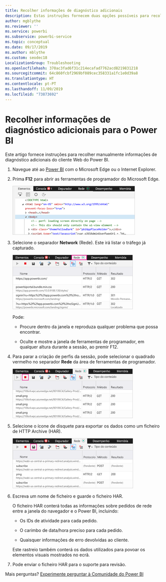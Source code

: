 ```yaml
---
title: Recolher informações de diagnóstico adicionais
description: Estas instruções fornecem duas opções possíveis para recolher manualmente informações de diagnóstico adicionais do cliente Web do Power BI.
author: mgblythe
ms.reviewer: ''
ms.service: powerbi
ms.subservice: powerbi-service
ms.topic: conceptual
ms.date: 09/17/2019
ms.author: mblythe
ms.custom: seodec18
LocalizationGroup: Troubleshooting
ms.openlocfilehash: 370ac3fad6f31c214ecafad7762acd8219831218
ms.sourcegitcommit: 64c860fcbf2969bf089cec358331a1fc1e0d39a8
ms.translationtype: HT
ms.contentlocale: pt-PT
ms.lasthandoff: 11/09/2019
ms.locfileid: "73873692"
---
```

# <a name="capture-additional-diagnostic-information-for-power-bi"></a>Recolher informações de diagnóstico adicionais para o Power BI

Este artigo fornece instruções para recolher manualmente informações de diagnóstico adicionais do cliente Web do Power BI.

1. Navegue até ao [Power BI](https://app.powerbi.com) com o Microsoft Edge ou o Internet Explorer.

1. Prima **F12** para abrir as ferramentas de programador do Microsoft Edge.

   ![Captura de ecrã do separador Elementos das ferramentas de Programador do Microsoft Edge.](media/service-admin-capturing-additional-diagnostic-information-for-power-bi/edge-developer-tools.png)

1. Selecione o separador **Network** (Rede). Este irá listar o tráfego já capturado.

   ![Captura de ecrã do separador Rede das ferramentas de Programador do Microsoft Edge.](media/service-admin-capturing-additional-diagnostic-information-for-power-bi/edge-network-tab.png)

    Pode:

    * Procure dentro da janela e reproduza qualquer problema que possa encontrar.

    * Oculte e mostre a janela de ferramentas de programador, em qualquer altura durante a sessão, ao premir F12.

1. Para parar a criação de perfis da sessão, pode selecionar o quadrado vermelho no separador **Rede** da área de ferramentas de programador.

   ![Captura de ecrã do separador Rede das ferramentas de programador do Microsoft Edge com uma chamada do botão Parar.](media/service-admin-capturing-additional-diagnostic-information-for-power-bi/edge-network-tab-stop.png)

1. Selecione o ícone de disquete para exportar os dados como um ficheiro de HTTP Archive (HAR).

   ![Captura de ecrã do separador Rede das ferramentas de programador do Microsoft Edge com uma chamada do ícone da disquete.](media/service-admin-capturing-additional-diagnostic-information-for-power-bi/edge-network-tab-save.png)

1. Escreva um nome de ficheiro e guarde o ficheiro HAR.

    O ficheiro HAR conterá todas as informações sobre pedidos de rede entre a janela do navegador e o Power BI, incluindo:

    * Os IDs de atividade para cada pedido.

    * O carimbo de data/hora preciso para cada pedido.

    * Quaisquer informações de erro devolvidas ao cliente.

    Este rastreio também conterá os dados utilizados para povoar os elementos visuais mostrados no ecrã.

1. Pode enviar o ficheiro HAR para o suporte para revisão.

Mais perguntas? [Experimente perguntar à Comunidade do Power BI](https://community.powerbi.com/)
